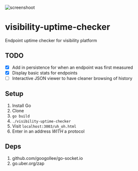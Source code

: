 ![screenshoot](https://i.imgur.com/tt9NLdy.png)

# visibility-uptime-checker
Endpoint uptime checker for visibility platform

## TODO
- [x] Add in persistence for when an endpoint was first measured
- [x] Display basic stats for endpoints
- [ ] Interactive JSON viewer to have cleaner browsing of history

## Setup

1. Install Go
2. Clone
3. `go build`
4. `./visibility-uptime-checker`
5. Visit `localhost:3003/uh_oh.html`
6. Enter in an address *WITH* a protocol

## Deps

1. github.com/googollee/go-socket.io
2. go.uber.org/zap
